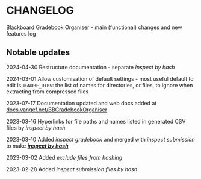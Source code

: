 # **CHANGELOG**

Blackboard Gradebook Organiser - main (functional) changes and new features log

## **Notable updates**

2024-04-30 Restructure documentation - separate *Inspect by hash*

2024-03-01 Allow customisation of default settings - most useful default to edit is `IGNORE_DIRS`: the list of names for directories, or files, to ignore when extracting from compressed files

2023-07-17 Documentation updated and web docs added at [docs.vangef.net/BBGradebookOrganiser](https://docs.vangef.net/BBGradebookOrganiser)

2023-03-16 Hyperlinks for file paths and names listed in generated CSV files by *inspect by hash*

2023-03-10 Added *inspect gradebook* and merged with *inspect submission* to make [***inspect by hash***](inspect/about.md)

2023-03-02 Added *exclude files from hashing*

2023-02-28 Added *inspect submission files by hash*
